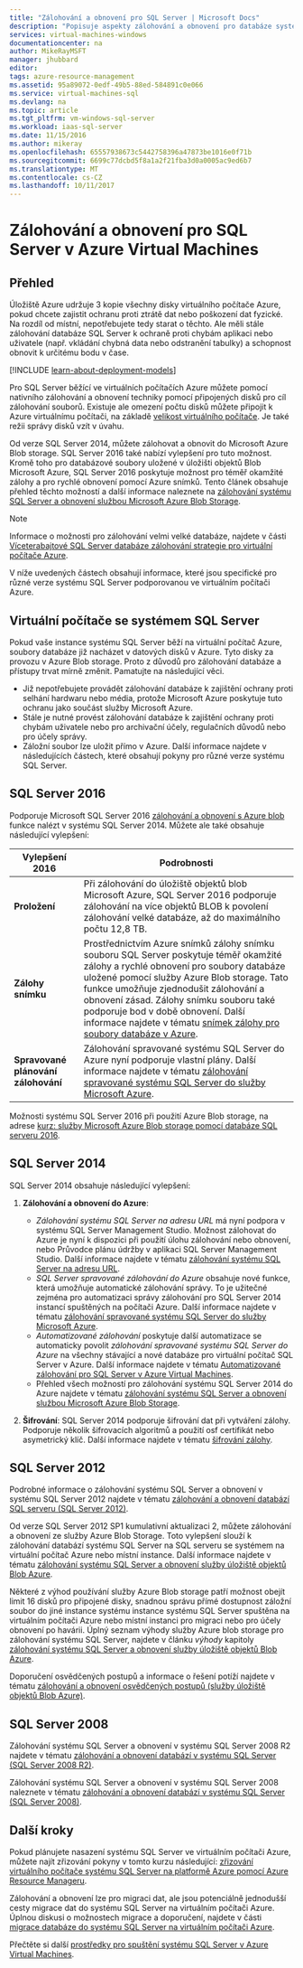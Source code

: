 ```yaml
---
title: "Zálohování a obnovení pro SQL Server | Microsoft Docs"
description: "Popisuje aspekty zálohování a obnovení pro databáze systému SQL Server, které jsou spuštěné na virtuálních počítačích Azure."
services: virtual-machines-windows
documentationcenter: na
author: MikeRayMSFT
manager: jhubbard
editor: 
tags: azure-resource-management
ms.assetid: 95a89072-0edf-49b5-88ed-584891c0e066
ms.service: virtual-machines-sql
ms.devlang: na
ms.topic: article
ms.tgt_pltfrm: vm-windows-sql-server
ms.workload: iaas-sql-server
ms.date: 11/15/2016
ms.author: mikeray
ms.openlocfilehash: 65557938673c5442758396a47873be1016e0f71b
ms.sourcegitcommit: 6699c77dcbd5f8a1a2f21fba3d0a0005ac9ed6b7
ms.translationtype: MT
ms.contentlocale: cs-CZ
ms.lasthandoff: 10/11/2017
---
```

# <a name="backup-and-restore-for-sql-server-in-azure-virtual-machines"></a>Zálohování a obnovení pro SQL Server v Azure Virtual Machines
## <a name="overview"></a>Přehled
Úložiště Azure udržuje 3 kopie všechny disky virtuálního počítače Azure, pokud chcete zajistit ochranu proti ztrátě dat nebo poškození dat fyzické. Na rozdíl od místní, nepotřebujete tedy starat o těchto. Ale měli stále zálohování databáze SQL Server k ochraně proti chybám aplikaci nebo uživatele (např. vkládání chybná data nebo odstranění tabulky) a schopnost obnovit k určitému bodu v čase.

[!INCLUDE [learn-about-deployment-models](../../../../includes/learn-about-deployment-models-both-include.md)]

Pro SQL Server běžící ve virtuálních počítačích Azure můžete pomocí nativního zálohování a obnovení techniky pomocí připojených disků pro cíl zálohování souborů. Existuje ale omezení počtu disků můžete připojit k Azure virtuálnímu počítači, na základě [velikost virtuálního počítače](../sizes.md?toc=%2fazure%2fvirtual-machines%2fwindows%2ftoc.json). Je také režii správy disků vzít v úvahu.

Od verze SQL Server 2014, můžete zálohovat a obnovit do Microsoft Azure Blob storage. SQL Server 2016 také nabízí vylepšení pro tuto možnost. Kromě toho pro databázové soubory uložené v úložišti objektů Blob Microsoft Azure, SQL Server 2016 poskytuje možnost pro téměř okamžité zálohy a pro rychlé obnovení pomocí Azure snímků. Tento článek obsahuje přehled těchto možností a další informace naleznete na [zálohování systému SQL Server a obnovení službou Microsoft Azure Blob Storage](https://msdn.microsoft.com/library/jj919148.aspx).

> [!NOTE]
> Informace o možnosti pro zálohování velmi velké databáze, najdete v části [Víceterabajtové SQL Server databáze zálohování strategie pro virtuální počítače Azure](http://blogs.msdn.com/b/igorpag/archive/2015/07/28/multi-terabyte-sql-server-database-backup-strategies-for-azure-virtual-machines.aspx).
> 
> 

V níže uvedených částech obsahují informace, které jsou specifické pro různé verze systému SQL Server podporovanou ve virtuálním počítači Azure.

## <a name="sql-server-virtual-machines"></a>Virtuální počítače se systémem SQL Server
Pokud vaše instance systému SQL Server běží na virtuální počítač Azure, soubory databáze již nacházet v datových disků v Azure. Tyto disky za provozu v Azure Blob storage. Proto z důvodů pro zálohování databáze a přístupy trvat mírně změnit. Pamatujte na následující věci. 

* Již nepotřebujete provádět zálohování databáze k zajištění ochrany proti selhání hardwaru nebo média, protože Microsoft Azure poskytuje tuto ochranu jako součást služby Microsoft Azure.
* Stále je nutné provést zálohování databáze k zajištění ochrany proti chybám uživatele nebo pro archivační účely, regulačních důvodů nebo pro účely správy.
* Záložní soubor lze uložit přímo v Azure. Další informace najdete v následujících částech, které obsahují pokyny pro různé verze systému SQL Server.

## <a name="sql-server-2016"></a>SQL Server 2016
Podporuje Microsoft SQL Server 2016 [zálohování a obnovení s Azure blob](https://msdn.microsoft.com/library/jj919148.aspx) funkce nalézt v systému SQL Server 2014. Můžete ale také obsahuje následující vylepšení:

| Vylepšení 2016 | Podrobnosti |
| --- | --- |
| **Proložení** |Při zálohování do úložiště objektů blob Microsoft Azure, SQL Server 2016 podporuje zálohování na více objektů BLOB k povolení zálohování velké databáze, až do maximálního počtu 12,8 TB. |
| **Zálohy snímku** |Prostřednictvím Azure snímků zálohy snímku souboru SQL Server poskytuje téměř okamžité zálohy a rychlé obnovení pro soubory databáze uložené pomocí služby Azure Blob storage. Tato funkce umožňuje zjednodušit zálohování a obnovení zásad. Zálohy snímku souboru také podporuje bod v době obnovení. Další informace najdete v tématu [snímek zálohy pro soubory databáze v Azure](https://msdn.microsoft.com/library/mt169363%28v=sql.130%29.aspx). |
| **Spravované plánování zálohování** |Zálohování spravované systému SQL Server do Azure nyní podporuje vlastní plány. Další informace najdete v tématu [zálohování spravované systému SQL Server do služby Microsoft Azure](https://msdn.microsoft.com/library/dn449496.aspx). |

Možnosti systému SQL Server 2016 při použití Azure Blob storage, na adrese [kurz: služby Microsoft Azure Blob storage pomocí databáze SQL serveru 2016](https://msdn.microsoft.com/library/dn466438.aspx).

## <a name="sql-server-2014"></a>SQL Server 2014
SQL Server 2014 obsahuje následující vylepšení:

1. **Zálohování a obnovení do Azure**:
   
   * *Zálohování systému SQL Server na adresu URL* má nyní podpora v systému SQL Server Management Studio. Možnost zálohovat do Azure je nyní k dispozici při použití úlohu zálohování nebo obnovení, nebo Průvodce plánu údržby v aplikaci SQL Server Management Studio. Další informace najdete v tématu [zálohování systému SQL Server na adresu URL](https://msdn.microsoft.com/library/jj919148%28v=sql.120%29.aspx).
   * *SQL Server spravované zálohování do Azure* obsahuje nové funkce, která umožňuje automatické zálohování správy. To je užitečné zejména pro automatizaci správy zálohování pro SQL Server 2014 instancí spuštěných na počítači Azure. Další informace najdete v tématu [zálohování spravované systému SQL Server do služby Microsoft Azure](https://msdn.microsoft.com/library/dn449496%28v=sql.120%29.aspx).
   * *Automatizované zálohování* poskytuje další automatizace se automaticky povolit *zálohování spravované systému SQL Server do Azure* na všechny stávající a nové databáze pro virtuální počítač SQL Server v Azure. Další informace najdete v tématu [Automatizované zálohování pro SQL Server v Azure Virtual Machines](virtual-machines-windows-sql-automated-backup.md).
   * Přehled všech možností pro zálohování systému SQL Server 2014 do Azure najdete v tématu [zálohování systému SQL Server a obnovení službou Microsoft Azure Blob Storage](https://msdn.microsoft.com/library/jj919148%28v=sql.120%29.aspx).
2. **Šifrování**: SQL Server 2014 podporuje šifrování dat při vytváření zálohy. Podporuje několik šifrovacích algoritmů a použití osf certifikát nebo asymetrický klíč. Další informace najdete v tématu [šifrování zálohy](https://msdn.microsoft.com/library/dn449489%28v=sql.120%29.aspx).

## <a name="sql-server-2012"></a>SQL Server 2012
Podrobné informace o zálohování systému SQL Server a obnovení v systému SQL Server 2012 najdete v tématu [zálohování a obnovení databází SQL serveru (SQL Server 2012)](https://msdn.microsoft.com/library/ms187048%28v=sql.110%29.aspx).

Od verze SQL Server 2012 SP1 kumulativní aktualizaci 2, můžete zálohování a obnovení ze služby Azure Blob Storage. Toto vylepšení slouží k zálohování databází systému SQL Server na SQL serveru se systémem na virtuální počítač Azure nebo místní instance. Další informace najdete v tématu [zálohování systému SQL Server a obnovení služby úložiště objektů Blob Azure](https://msdn.microsoft.com/library/jj919148%28v=sql.110%29.aspx).

Některé z výhod používání služby Azure Blob storage patří možnost obejít limit 16 disků pro připojené disky, snadnou správu přímé dostupnost záložní soubor do jiné instance systému instance systému SQL Server spuštěna na virtuálním počítači Azure nebo místní instanci pro migraci nebo pro účely obnovení po havárii. Úplný seznam výhody služby Azure blob storage pro zálohování systému SQL Server, najdete v článku *výhody* kapitoly [zálohování systému SQL Server a obnovení služby úložiště objektů Blob Azure](https://msdn.microsoft.com/library/jj919148%28v=sql.110%29.aspx).

Doporučení osvědčených postupů a informace o řešení potíží najdete v tématu [zálohování a obnovení osvědčených postupů (služby úložiště objektů Blob Azure)](https://msdn.microsoft.com/library/jj919149%28v=sql.110%29.aspx).

## <a name="sql-server-2008"></a>SQL Server 2008
Zálohování systému SQL Server a obnovení v systému SQL Server 2008 R2 najdete v tématu [zálohování a obnovení databází v systému SQL Server (SQL Server 2008 R2)](https://msdn.microsoft.com/library/ms187048%28v=sql.105%29.aspx).

Zálohování systému SQL Server a obnovení v systému SQL Server 2008 naleznete v tématu [zálohování a obnovení databází v systému SQL Server (SQL Server 2008)](https://msdn.microsoft.com/library/ms187048%28v=sql.100%29.aspx).

## <a name="next-steps"></a>Další kroky
Pokud plánujete nasazení systému SQL Server ve virtuálním počítači Azure, můžete najít zřizování pokyny v tomto kurzu následující: [zřizování virtuálního počítače systému SQL Server na platformě Azure pomocí Azure Resource Manageru](virtual-machines-windows-portal-sql-server-provision.md).

Zálohování a obnovení lze pro migraci dat, ale jsou potenciálně jednodušší cesty migrace dat do systému SQL Server na virtuálním počítači Azure. Úplnou diskusi o možnostech migrace a doporučení, najdete v části [migrace databáze do systému SQL Server na virtuálním počítači Azure](virtual-machines-windows-migrate-sql.md).

Přečtěte si další [prostředky pro spuštění systému SQL Server v Azure Virtual Machines](virtual-machines-windows-sql-server-iaas-overview.md).

